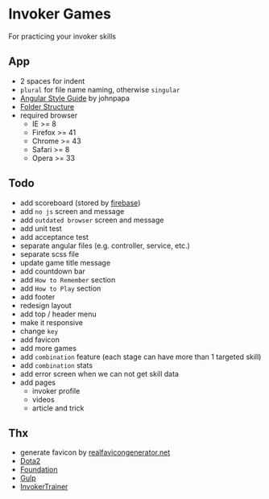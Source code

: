 # Invoker Games

For practicing your invoker skills

## App

- 2 spaces for indent
- `plural` for file name naming, otherwise `singular`
- [Angular Style Guide](https://github.com/johnpapa/angular-styleguide) by johnpapa
- [Folder Structure](http://stackoverflow.com/questions/18542353/angularjs-folder-structure)
- required browser 
  - IE >= 8
  - Firefox >= 41
  - Chrome >= 43
  - Safari >= 8
  - Opera >= 33

## Todo

- add scoreboard (stored by [firebase](https://www.firebase.com/))
- add `no js` screen and message
- add `outdated browser` screen and message
- add unit test
- add acceptance test
- separate angular files (e.g. controller, service, etc.)
- separate scss file
- update game title message
- add countdown bar
- add `How to Remember` section
- add `How to Play` section
- add footer
- redesign layout
- add top / header menu
- make it responsive
- change `key`
- add favicon
- add more games
- add `combination` feature (each stage can have more than 1 targeted skill)
- add `combination` stats
- add error screen when we can not get skill data
- add pages
  - invoker profile
  - videos
  - article and trick

## Thx

- generate favicon by [realfavicongenerator.net](http://realfavicongenerator.net/)
- [Dota2](http://www.dota2.com/)
- [Foundation](http://foundation.zurb.com/)
- [Gulp](http://gulpjs.com/)
- [InvokerTrainer](https://dl.dropboxusercontent.com/u/75495922/InvokerTrainer.htm)
